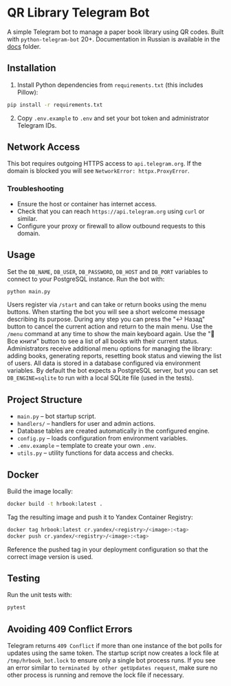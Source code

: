 # QR Library Telegram Bot

A simple Telegram bot to manage a paper book library using QR codes. Built with `python-telegram-bot` 20+.
Documentation in Russian is available in the [docs](docs/README_RU.md) folder.

## Installation

1. Install Python dependencies from `requirements.txt` (this includes Pillow):

```bash
pip install -r requirements.txt
```

2. Copy `.env.example` to `.env` and set your bot token and administrator Telegram IDs.

## Network Access

This bot requires outgoing HTTPS access to `api.telegram.org`. If the domain is blocked you will see `NetworkError: httpx.ProxyError`.

### Troubleshooting

- Ensure the host or container has internet access.
- Check that you can reach `https://api.telegram.org` using `curl` or similar.
- Configure your proxy or firewall to allow outbound requests to this domain.

## Usage

Set the `DB_NAME`, `DB_USER`, `DB_PASSWORD`, `DB_HOST` and `DB_PORT` variables to connect to your PostgreSQL instance. Run the bot with:

```bash
python main.py
```

Users register via `/start` and can take or return books using the menu buttons.
When starting the bot you will see a short welcome message describing its purpose.
During any step you can press the "↩️ Назад" button to cancel the current action
and return to the main menu. Use the `/menu` command at any time to show the main keyboard again.
Use the "📖 Все книги" button to see a list of all books with their current status.
Administrators receive additional menu options for managing the library: adding books, generating reports, resetting book status and viewing the list of users.
All data is stored in a database configured via environment variables. By default the bot expects a PostgreSQL server, but you can set `DB_ENGINE=sqlite` to run with a local SQLite file (used in the tests).

## Project Structure

- `main.py` – bot startup script.
- `handlers/` – handlers for user and admin actions.
- Database tables are created automatically in the configured engine.
- `config.py` – loads configuration from environment variables.
- `.env.example` – template to create your own `.env`.
- `utils.py` – utility functions for data access and checks.

## Docker

Build the image locally:

```bash
docker build -t hrbook:latest .
```

Tag the resulting image and push it to Yandex Container Registry:

```bash
docker tag hrbook:latest cr.yandex/<registry>/<image>:<tag>
docker push cr.yandex/<registry>/<image>:<tag>
```

Reference the pushed tag in your deployment configuration so that the correct
image version is used.

## Testing

Run the unit tests with:

```bash
pytest
```

## Avoiding 409 Conflict Errors

Telegram returns `409 Conflict` if more than one instance of the bot polls for
updates using the same token. The startup script now creates a lock file at
`/tmp/hrbook_bot.lock` to ensure only a single bot process runs. If you see an
error similar to `terminated by other getUpdates request`, make sure no other
process is running and remove the lock file if necessary.


